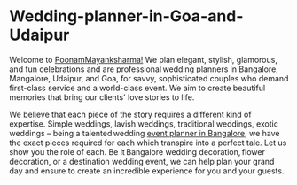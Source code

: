 # Wedding-planner-in-Goa-and-Udaipur


Welcome to [PoonamMayanksharma!](https://poonammayanksharma.com/ "PoonamMayanksharma!") We plan elegant, stylish, glamorous, and fun celebrations and are professional wedding planners in Bangalore, Mangalore, Udaipur, and Goa, for savvy, sophisticated couples who demand first-class service and a world-class event. We aim to create beautiful memories that bring our clients' love stories to life.

We believe that each piece of the story requires a different kind of expertise. Simple weddings, lavish weddings, traditional weddings, exotic weddings – being a talented wedding [event planner in Bangalore](https://poonammayanksharma.com/destination/ "event planner in Bangalore"), we have the exact pieces required for each which transpire into a perfect tale. Let us show you the role of each.
Be it Bangalore wedding decoration, flower decoration, or a destination wedding event, we can help plan your grand day and ensure to create an incredible experience for you and your guests.









